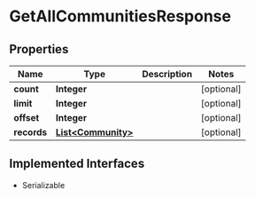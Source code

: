 

# GetAllCommunitiesResponse


## Properties

| Name | Type | Description | Notes |
|------------ | ------------- | ------------- | -------------|
|**count** | **Integer** |  |  [optional] |
|**limit** | **Integer** |  |  [optional] |
|**offset** | **Integer** |  |  [optional] |
|**records** | [**List&lt;Community&gt;**](Community.md) |  |  [optional] |


## Implemented Interfaces

* Serializable



